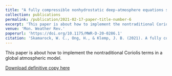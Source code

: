```yaml
---
title: "A fully compressible nonhydrostatic deep-atmosphere equations solver for MPAS"
collection: publications
permalink: /publication/2021-02-17-paper-title-number-6
excerpt: 'This paper is about how to implement the nontraditional Coriolis terms in a global atmospheric model. [Download](https://hingong.github.io/files/Skamarock_et_al_2021_deepMPAS_final.pdf)'
venue: 'Mon. Weather Rev.'
paperurl: 'https://doi.org/10.1175/MWR-D-20-0286.1'
citation: 'Skamarock, W. C., Ong, H., & Klemp, J. B. (2021). A fully compressible nonhydrostatic deep-atmosphere-equations solver for MPAS. <i>Mon. Weather Rev., 149</i>(2), 571-583.'
---
```


This paper is about how to implement the nontraditional Coriolis terms in a global atmospheric model.

[Download definitive copy here](https://hingong.github.io/files/Skamarock_et_al_2021_deepMPAS_final.pdf)
